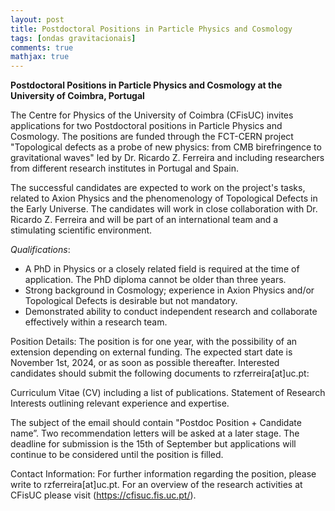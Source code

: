 ```yaml
---
layout: post
title: Postdoctoral Positions in Particle Physics and Cosmology
tags: [ondas gravitacionais]
comments: true
mathjax: true
---
```


**Postdoctoral Positions in Particle Physics and Cosmology at the University of Coimbra, Portugal**

The Centre for Physics of the University of Coimbra (CFisUC) invites applications for two Postdoctoral positions in Particle Physics and Cosmology. The positions are funded through the FCT-CERN project "Topological defects as a probe of new physics: from CMB birefringence to gravitational waves" led by Dr. Ricardo Z. Ferreira and including researchers from different research institutes in Portugal and Spain.

The successful candidates are expected to work on the project's tasks, related to Axion Physics and the phenomenology of Topological Defects in the Early Universe. The candidates will work in close collaboration with Dr. Ricardo Z. Ferreira and will be part of an international team and a stimulating scientific environment.

_Qualifications_:
- A PhD in Physics or a closely related field is required at the time of application. The PhD diploma cannot be older than three years.
- Strong background in Cosmology; experience in Axion Physics and/or Topological Defects is desirable but not mandatory.
- Demonstrated ability to conduct independent research and collaborate effectively within a research team.
 
Position Details:
The position is for one year, with the possibility of an extension depending on external funding. The expected start date is November 1st, 2024, or as soon as possible thereafter.
Interested candidates should submit the following documents to rzferreira[at]uc.pt:

Curriculum Vitae (CV) including a list of publications.
Statement of Research Interests outlining relevant experience and expertise.

The subject of the email should contain "Postdoc Position + Candidate name”. Two recommendation letters will be asked at a later stage.
The deadline for submission is the 15th of September but applications will continue to be considered until the position is filled. 

Contact Information:
For further information regarding the position, please write to rzferreira[at]uc.pt.
For an overview of the research activities at CFisUC please visit (https://cfisuc.fis.uc.pt/).
